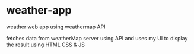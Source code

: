 # weather-app
 weather web app using weathermap API 


fetches data from weatherMap server using API and uses my UI to display the result using HTML CSS & JS 
